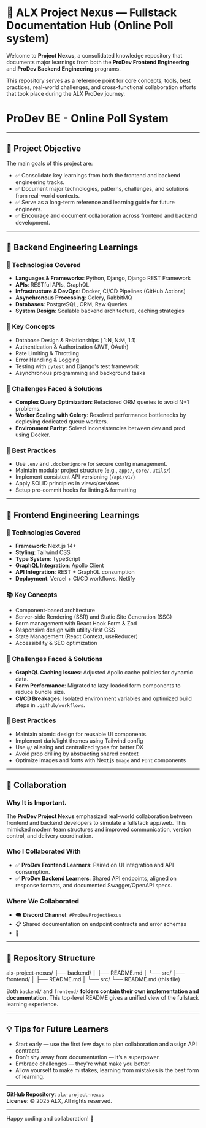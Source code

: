 #  📘 ALX Project Nexus — Fullstack Documentation Hub **(Online Poll system)**

Welcome to **Project Nexus**, a consolidated knowledge repository that documents major learnings from both the **ProDev Frontend Engineering** and **ProDev Backend Engineering** programs.

This repository serves as a reference point for core concepts, tools, best practices, real-world challenges, and cross-functional collaboration efforts that took place during the ALX ProDev journey.
# ProDev BE - Online Poll System

---

## 🎯 Project Objective
The main goals of this project are:

- ✅ Consolidate key learnings from both the frontend and backend engineering tracks.
- ✅ Document major technologies, patterns, challenges, and solutions from real-world contexts.
- ✅ Serve as a long-term reference and learning guide for future engineers.
- ✅ Encourage and document collaboration across frontend and backend development.

---

## 🧠 Backend Engineering Learnings

### 🔧 Technologies Covered

- **Languages & Frameworks**: Python, Django, Django REST Framework
- **APIs**: RESTful APIs, GraphQL
- **Infrastructure & DevOps**: Docker, CI/CD Pipelines (GitHub Actions)
- **Asynchronous Processing**: Celery, RabbitMQ
- **Databases**: PostgreSQL, ORM, Raw Queries
- **System Design**: Scalable backend architecture, caching strategies

### 📌 Key Concepts

- Database Design & Relationships ( 1:N, N:M, 1:1)
- Authentication & Authorization (JWT, OAuth)
- Rate Limiting & Throttling
- Error Handling & Logging
- Testing with `pytest` and Django's test framework
- Asynchronous programming and background tasks

### 🧩 Challenges Faced & Solutions

- **Complex Query Optimization**: Refactored ORM queries to avoid N+1 problems.
- **Worker Scaling with Celery**: Resolved performance bottlenecks by deploying dedicated queue workers.
- **Environment Parity**: Solved inconsistencies between dev and prod using Docker.

### 🌟 Best Practices

- Use `.env` and `.dockerignore` for secure config management.
- Maintain modular project structure (e.g., `apps/`, `core/`, `utils/`)
- Implement consistent API versioning (`/api/v1/`)
- Apply SOLID principles in views/services
- Setup pre-commit hooks for linting & formatting

---

## 🎨 Frontend Engineering Learnings

### 🧰 Technologies Covered

- **Framework**: Next.js 14+
- **Styling**: Tailwind CSS
- **Type System**: TypeScript
- **GraphQL Integration**: Apollo Client
- **API Integration**: REST + GraphQL consumption
- **Deployment**: Vercel + CI/CD workflows, Netlify

### 📚 Key Concepts

- Component-based architecture
- Server-side Rendering (SSR) and Static Site Generation (SSG)
- Form management with React Hook Form & Zod
- Responsive design with utility-first CSS
- State Management (React Context, useReducer)
- Accessibility & SEO optimization

### 🧩 Challenges Faced & Solutions

- **GraphQL Caching Issues**: Adjusted Apollo cache policies for dynamic data.
- **Form Performance**: Migrated to lazy-loaded form components to reduce bundle size.
- **CI/CD Breakages**: Isolated environment variables and optimized build steps in `.github/workflows`.

### 🌟 Best Practices

- Maintain atomic design for reusable UI components.
- Implement dark/light themes using Tailwind config
- Use `@/` aliasing and centralized types for better DX
- Avoid prop drilling by abstracting shared context
- Optimize images and fonts with Next.js `Image` and `Font` components

---

## 🤝 Collaboration

### Why It is Important.

The **ProDev Project Nexus** emphasized real-world collaboration between frontend and backend developers to simulate a fullstack app/web. This mimicked modern team structures and improved communication, version control, and delivery coordination.

### Who I Collaborated With

- ✅ **ProDev Frontend Learners**: Paired on UI integration and API consumption.
- ✅ **ProDev Backend Learners**: Shared API endpoints, aligned on response formats, and documented Swagger/OpenAPI specs.

### Where We Collaborated

- 🗨️ **Discord Channel**: `#ProDevProjectNexus`
- 📋 Shared documentation on endpoint contracts and error schemas
- 📆 

---

## 📎 Repository Structure

alx-project-nexus/
├── backend/
│ ├── README.md
│ └── src/
├── frontend/
│ ├── README.md
│ └── src/
└── README.md (this file)

Both `backend/` and `frontend/` **folders contain their own implementation and documentation.** This top-level README gives a unified view of the fullstack learning experience.

---

## 💡 Tips for Future Learners

- Start early — use the first few days to plan collaboration and assign API contracts.
- Don’t shy away from documentation — it’s a superpower.
- Embrace challenges — they're what make you better.
- Allow yourself to make mistakes, learning from mistakes is the best form of learning.

---

**GitHub Repository**: `alx-project-nexus`  
**License**: © 2025 ALX, All rights reserved.

---

Happy coding and collaboration! 🚀


